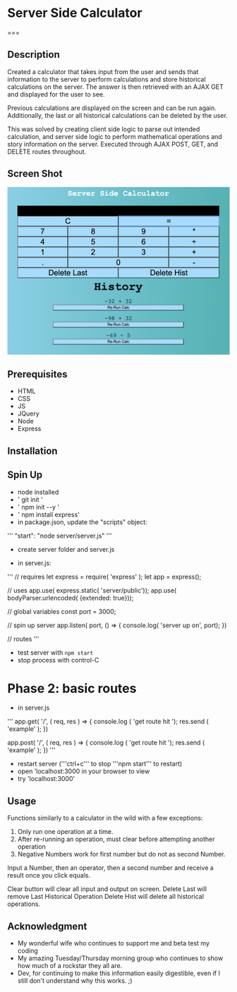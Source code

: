 # Server Side Calculator
===

Description
---
Created a calculator that takes input from the user and sends that information to the server to perform calculations and store historical calculations on the server. The answer is then retrieved with an AJAX GET and displayed for the user to see. 

Previous calculations are displayed on the screen and can be run again. Additionally, the last or all historical calculations can be deleted by the user.

This was solved by creating client side logic to parse out intended calculation, and server side logic to perform mathematical operations and story information on the server. Executed through AJAX POST, GET, and DELETE routes throughout.

Screen Shot
---
![Screenshot](/images/server-side-calculator.png)

Prerequisites
---
- HTML
- CSS
- JS
- JQuery
- Node
- Express

Installation
---
Spin Up
---

- node installed
- ' git init '
- ' npm init --y '
- ' npm install express'
- in package.json, update the "scripts" object:

'''
"start": "node server/server.js"
'''

- create server folder and server.js

- in server.js:

'''
// requires
let express = require( 'express' );
let app = express();

// uses
app.use( express.static( 'server/public'));
app.use( bodyParser.urlencoded( {extended: true}));

// global variables
const port = 3000;

// spin up server
app.listen( port, () => {
    console.log( 'server up on', port);
})

// routes
'''

- test server with ```npm start```
- stop process with control-C

Phase 2: basic routes
===

- in server.js

'''
app.get( '/', ( req, res ) => {
    console.log ( 'get route hit ');
    res.send ( 'example' );
})

app.post( '/', ( req, res ) => {
    console.log ( 'get route hit ');
    res.send ( 'example' );
})
'''

- restart server ('''ctrl+c''' to stop '''npm start''' to restart)
- open 'localhost:3000 in your browser to view
- try 'localhost:3000'

Usage
---
Functions similarly to a calculator in the wild with a few exceptions:
1. Only run one operation at a time.
2. After re-running an operation, must clear before attempting another operation
3. Negative Numbers work for first number but do not as second Number.

Input a Number, then an operator, then a second number and receive a result once you click equals.

Clear button will clear all input and output on screen.
Delete Last will remove Last Historical Operation
Delete Hist will delete all historical operations.

Acknowledgment
---
- My wonderful wife who continues to support me and beta test my coding
- My amazing Tuesday/Thursday morning group who continues to show how much of a rockstar they all are.
- Dev, for continuing to make this information easily digestible, even if I still don't understand why this works. ;)
